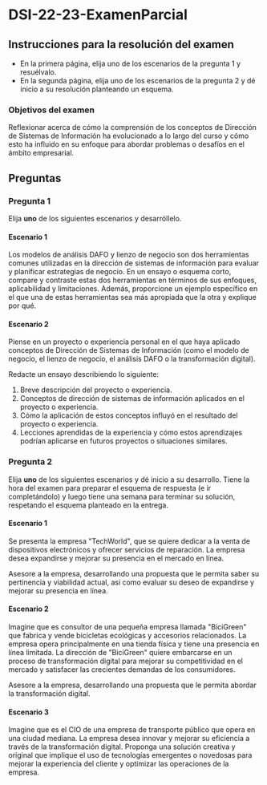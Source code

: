 # DSI-22-23-ExamenParcial

## Instrucciones para la resolución del examen

- En la primera página, elija uno de los escenarios de la pregunta 1 y resuélvalo.
- En la segunda página, elija uno de los escenarios de la pregunta 2 y dé inicio a su resolución planteando un esquema. 

### Objetivos del examen

Reflexionar acerca de cómo la comprensión de los conceptos de Dirección de Sistemas de Información ha evolucionado a lo largo del curso y cómo esto ha influido en su enfoque para abordar problemas o desafíos en el ámbito empresarial.

## Preguntas

### Pregunta 1 

Elija **uno** de los siguientes escenarios y desarróllelo. 

#### Escenario 1

Los modelos de análisis DAFO y lienzo de negocio son dos herramientas comunes utilizadas en la dirección de sistemas de información para evaluar y planificar estrategias de negocio. En un ensayo o esquema corto, compare y contraste estas dos herramientas en términos de sus enfoques, aplicabilidad y limitaciones. Además, proporcione un ejemplo específico en el que una de estas herramientas sea más apropiada que la otra y explique por qué.

#### Escenario 2

Piense en un proyecto o experiencia personal en el que haya aplicado conceptos de Dirección de Sistemas de Información (como el modelo de negocio, el lienzo de negocio, el análisis DAFO o la transformación digital). 

Redacte un ensayo describiendo lo siguiente:

1. Breve descripción del proyecto o experiencia.
1. Conceptos de dirección de sistemas de información aplicados en el proyecto o experiencia.
1. Cómo la aplicación de estos conceptos influyó en el resultado del proyecto o experiencia.
1. Lecciones aprendidas de la experiencia y cómo estos aprendizajes podrían aplicarse en futuros proyectos o situaciones similares.

### Pregunta 2

Elija **uno** de los siguientes escenarios y dé inicio a su desarrollo. Tiene la hora del examen para preparar el esquema de respuesta (e ir completándolo) y luego tiene una semana para terminar su solución, respetando el esquema planteado en la entrega. 

#### Escenario 1

Se presenta la empresa "TechWorld", que se quiere dedicar a la venta de dispositivos electrónicos y ofrecer servicios de reparación. La empresa desea expandirse y mejorar su presencia en el mercado en línea.

Asesore a la empresa, desarrollando una propuesta que le permita saber su pertinencia y viabilidad actual, asi como evaluar su deseo de expandirse y mejorar su presencia en línea.

#### Escenario 2

Imagine que es consultor de una pequeña empresa llamada "BiciGreen" que fabrica y vende bicicletas ecológicas y accesorios relacionados. La empresa opera principalmente en una tienda física y tiene una presencia en línea limitada. La dirección de "BiciGreen" quiere embarcarse en un proceso de transformación digital para mejorar su competitividad en el mercado y satisfacer las crecientes demandas de los consumidores.

Asesore a la empresa, desarrollando una propuesta que le permita  abordar la transformación digital. 

#### Escenario 3

Imagine que es el CIO de una empresa de transporte público que opera en una ciudad mediana. La empresa desea innovar y mejorar su eficiencia a través de la transformación digital. Proponga una solución creativa y original que implique el uso de tecnologías emergentes o novedosas para mejorar la experiencia del cliente y optimizar las operaciones de la empresa.
